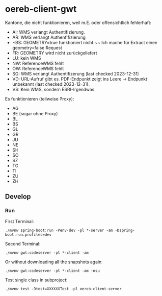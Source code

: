 # oereb-client-gwt

Kantone, die nicht funktionieren, weil m.E. oder offensichtlich fehlerhaft:

- AI: WMS verlangt Authentifizierung.
- AR: WMS verlangt Authenfifizierung
- ~BS: GEOMETRY=true funktioniert nicht.~~ Ich mache für Extract einen geometry=false Request
- FR: GEOMETRY wird nicht zurückgeliefert
- LU: kein WMS
- NW: ReferenceWMS fehlt
- OW: ReferenceWMS fehlt
- SG: WMS verlangt Authentifizerung (last checked 2023-12-31)
- VD: URL-Aufruf gibt es. PDF-Endpunkt zeigt ins Leere -> Endpunkt unbekannt (last checked 2023-12-31).
- VS: Kein WMS, sondern ESRI-Irgendwas.

Es funktionieren (teilweise Proxy):

- AG
- BE (sogar ohne Proxy)
- BL
- BS
- GL
- GR
- JU
- NE
- SH
- SO
- SZ
- TG
- TI
- ZU
- ZH

## Develop

### Run 
First Terminal:
```
./mvnw spring-boot:run -Penv-dev -pl *-server -am -Dspring-boot.run.profiles=dev
```

Second Terminal:
```
./mvnw gwt:codeserver -pl *-client -am
```

Or without downloading all the snapshots again:
```
./mvnw gwt:codeserver -pl *-client -am -nsu 
```

Test single class in subproject:
```
./mvnw test -Dtest=XXXXXXTest -pl oereb-client-server
```

